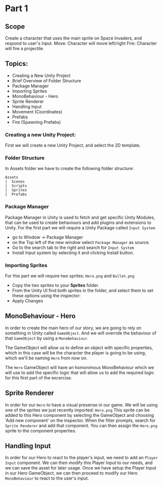 # Part 1
## Scope
Create a character that uses the main sprite on Space Invaders, and respond to user's input.
Move: Character will move left/right
Fire: Character will fire a projectile.


## Topics:
* Creating a New Unity Project
* Brief Overview of Folder Structure
* Package Manager
* Importing Sprites
* MonoBehaviour - Hero
* Sprite Renderer
* Handling Input
* Movement (Coordinates)
* Prefabs
* Fire (Spawning Prefabs)


### Creating a new Unity Project:
First we will create a new Unity Project, and select the 2D template.

### Folder Structure
In Assets folder we have to create the following folder structure:

```
Assets
|  Scenes
|  Scripts
|  Sprites
|  Prefabs
```

### Package Manager
Package Manager in Unity is used to fetch and get specific Unity Modules, that can be used to create behaviours and add plugins and extensions to Unity.
For the first part we will require a Unity Package called `Input System`

* go to Window -> Package Manager
* on the Top left of the new window select `Package Manager` as source.
* Go to the search tab to the right and search for `Input System`
* Install Input system by selecting it and clicking Install button.

### Importing Sprites
For this part we will require two sprites: `Hero.png` and `Bullet.png`
* Copy the two sprites to your **Sprites** folder.
* From the Unity UI find both sprites in the folder, and select them to set these options using the inspector:
* Apply Changes

## MonoBehaviour - Hero
In order to create the main hero of our story, we are going to rely on something in Unity called `GameObject`.
And we will override the behaviour of that `GameObject` by using a `MonoBehaviour`.

The GameObject will allow us to define an object with specific properties, which in this case will be the character the player is going to be using, which we'll be naming `Hero` from now on.

The `Hero` GameObject will have an homonimous MonoBehaviour which we will use to add the specific logic that will allow us to add the required logic for
this first part of the excercise.

## Sprite Renderer
In order for our `Hero` to have a visual presense in our game. We will be using one of the sprites we just recently imported: `Hero.png`
This sprite can be added to this Hero component by selecting the GameObject and choosing 'Add new component' on the inspector.
When the filter prompts, search for `Sprite Renderer` and add that component. You can then assign the `Hero.png` sprite to the component properties.

## Handling Input
In order for our Hero to react to the player's input, we need to add an `Player Input` component.
We can then modify this Player Input to our needs, and we can save the asset for later usage.
Once we have setup the Player Input in our Hero GameObject, we can then proceed to modify our Hero `MonoBehaviour` to react
to the user's input.